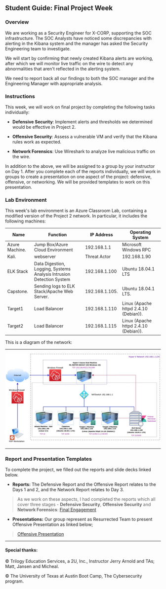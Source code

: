 ## Student Guide: Final Project Week

### Overview

We are working as a Security Engineer for X-CORP, supporting the SOC infrastructure. The SOC Analysts have noticed some discrepancies with alerting in the Kibana system and the manager has asked the Security Engineering team to investigate. 

We will start by confirming that newly created Kibana alerts are working, after which we will monitor live traffic on the wire to detect any abnormalities that aren't reflected in the alerting system. 

We need to report back all our findings to both the SOC manager and the Engineering Manager with appropriate analysis.


### Instructions

This week, we will work on final project by completing the following tasks individually:

- **Defensive Security**: Implement alerts and thresholds we determined would be effective in Project 2.

- **Offensive Security**: Assess a vulnerable VM and verify that the Kibana rules work as expected.

- **Network Forensics**: Use Wireshark to analyze live malicious traffic on the wire.

In addition to the above, we will be assigned to a group by your instructor on Day 1. After you complete each of the reports individually, we will work in groups to create a presentation on one aspect of the project: defensive, offensive, or networking. We will be provided templates to work on this presentation.  

### Lab Environment 

This week's lab environment is an Azure Classroom Lab, containing a modified version of the Project 2 network. In particular, it includes the following machines:


| Name       | Function   | IP Address   | Operating System   |
|----------|----------|------------|------------------|
| Azure Machine. |Jump Box/Azure Cloud Environment  | 192.168.1.1   | Microsoft Windows RPC            |
| Kali. |webserver    |Threat Actor     |192.168.1.90            |Linux 5.4.0 
| ELK Stack |Data Digestion, Logging, Systems Analysis Intrusion Detection System    | 192.168.1.100 |Ubuntu 18.04.1 LTS            |
| Capstone. |Sending logs to ELK Stack/Apache Web Server. |192.168.1.105. |Ubuntu 18.04.1 LTS. |
| Target1 |Load Balancer |192.168.1.110  |Linux (Apache httpd 2.4.10 (Debian)). |
| Target2 |Load Balancer |192.168.1.115  |Linux (Apache httpd 2.4.10 (Debian)). |


This is a diagram of the network:

---

![Network Topology](https://github.com/Diablo5G/Final-Project-Offensive-Analysis/blob/main/Images/Target1/Final%20Project-Resurrected.jpg)

---


### Report and Presentation Templates

To complete the project, we filled out the reports and slide decks linked below.  

- **Reports:** The Defensive Report and the Offensive Report relates to the Days 1 and 2, and the Network Report relates to Day 3.

> As we work on these aspects, I had completed the reports which all cover three stages - **Defensive Security**, **Offensive Security** and **Network Forensics**:  [Final Engagement](https://github.com/Diablo5G/Final-Project-Offensive-Analysis/blob/main/Resources/Nina%20Herbold-Final%20Project%20Report.pdf)

- **Presentations:** Our group represent as Resurrected Team to present Offensive Presentation as linked below;

> [Offensive Presentation](https://github.com/Diablo5G/Final-Project-Offensive-Analysis/blob/main/Resources/Final%20Project%20-%20Offensive%20Presentation.pdf)

---

#### Special thanks:

© Trilogy Education Services, a 2U, Inc., Instructor Jerry Arnold and TAs; Matt, Jansen and Micheal.

© The University of Texas at Austin Boot Camp, The Cybersecurity program. 
